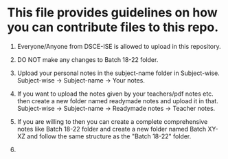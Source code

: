 # This file provides guidelines on how you can contribute files to this repo.

1. Everyone/Anyone from DSCE-ISE is allowed to upload in this repository.

2. DO NOT make any changes to Batch 18-22 folder.

3. Upload your personal notes in the subject-name folder in Subject-wise.
   Subject-wise -> Subject-name -> Your notes.

4. If you want to upload the notes given by your teachers/pdf notes etc. then create a new folder named readymade notes and upload it in that.
   Subject-wise -> Subject-name -> Readymade notes -> Teacher notes.

5. If you are willing to then you can create a complete comprehensive notes like Batch 18-22 folder and create a new folder named Batch XY-XZ and follow the same structure as the "Batch 18-22" folder.

6. 